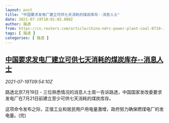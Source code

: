```yaml
---
layout: post
title: "中国要求发电厂建立可供七天消耗的煤炭库存--消息人士"
date: 2021-07-19T10:01:02.000Z
author: 路透
from: https://cn.reuters.com/article/china-ndrc-power-plant-coal-0719-idCNKBS2EP0RT
tags: [ 路透 ]
categories: [ 路透 ]
---
```

<!--1626688862000-->
[中国要求发电厂建立可供七天消耗的煤炭库存--消息人士](https://cn.reuters.com/article/china-ndrc-power-plant-coal-0719-idCNKBS2EP0RT)
------

<div>
<div><i>2021-07-19T09:54:10Z</i></div><p>路透北京7月19日 - 三位熟悉情况的消息人士周一告诉路透，中国国家发改委要求发电厂在7月21日前建立至少可供七天消耗的煤炭库存。</p><p>这项命令发布之际，正值工业和居民用户用电量激增，政府努力确保燃煤电厂的发电量。(完)</p>
</div>
